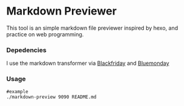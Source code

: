 # Markdown Previewer

This tool is an simple markdown file previewer inspired by hexo, and practice on web programming.

### Depedencies
I use the markdown transformer via [Blackfriday](https://github.com/russross/blackfriday) and [Bluemonday](https://github.com/microcosm-cc/bluemonday)

### Usage
```
#example
./markdown-preview 9090 README.md
```

